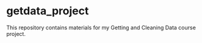 # getdata_project
This repository contains materials for my Getting and Cleaning Data course project.
